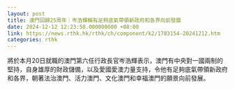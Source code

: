 ```yaml
---
layout: post
title: 澳門回歸25周年｜岑浩輝稱有足夠底氣帶領新政府和各界向前發展
date: 2024-12-12 12:23:58.000000000 +08:00
link: https://news.rthk.hk/rthk/ch/component/k2/1783154-20241212.htm
categories: rthk
---
```


將於本月20日就職的澳門第六任行政長官岑浩輝表示，澳門有中央對一國兩制的堅持，自身雄厚的財政儲備，以及愛國愛澳力量支持，令他有足夠底氣帶領新政府和各界，朝著法治澳門、活力澳門、文化澳門和幸福澳門的願景向前發展。
